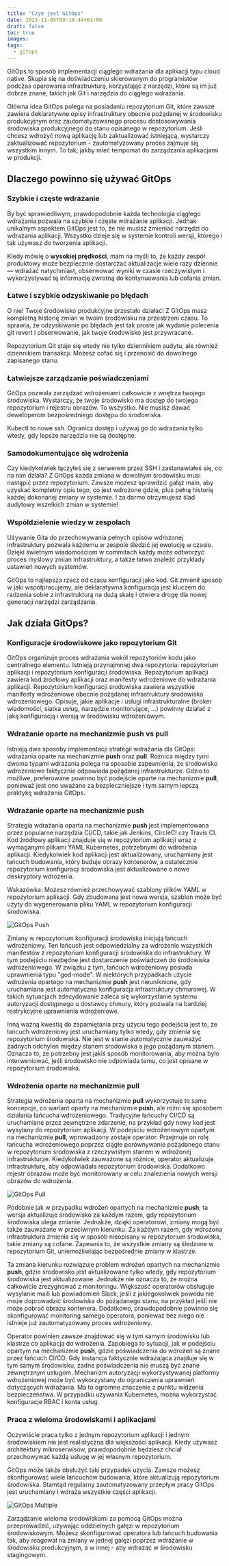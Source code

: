 ```yaml
---
title: "Czym jest GitOps"
date: 2023-11-05T09:10:44+01:00
draft: false
toc: true
images:
tags: 
  - gitops
---
```


GitOps to sposób implementacji ciągłego wdrażania dla aplikacji typu cloud native.
Skupia się na doświadczeniu skierowanym do programistów podczas operowania infrastrukturą, korzystając z narzędzi, które są im już dobrze znane, takich jak Git i narzędzia do ciągłego wdrażania.

Główna idea GitOps polega na posiadaniu repozytorium Git, które zawsze zawiera deklaratywne opisy infrastruktury obecnie pożądanej w środowisku produkcyjnym oraz zautomatyzowanego procesu dostosowywania środowiska produkcyjnego do stanu opisanego w repozytorium. 
Jeśli chcesz wdrożyć nową aplikację lub zaktualizować istniejącą, wystarczy zaktualizować repozytorium - zautomatyzowany proces zajmuje się wszystkim innym. To tak, jakby mieć tempomat do zarządzania aplikacjami w produkcji.

## Dlaczego powinno się używać GitOps

### Szybkie i częste wdrażanie

By być sprawiedliwym, prawdopodobnie każda technologia ciągłego wdrażania pozwala na szybkie i częste wdrażanie aplikacji. 
Jednak unikalnym aspektem GitOps jest to, że nie musisz zmieniać narzędzi do wdrażania aplikacji.
Wszystko dzieje się w systemie kontroli wersji, którego i tak używasz do tworzenia aplikacji.

Kiedy mówię o **wysokiej prędkości**, mam na myśli to, że każdy zespół produktowy może bezpiecznie dostarczać aktualizacje wiele razy dziennie — wdrażać natychmiast, obserwować wyniki w czasie rzeczywistym i wykorzystywać tę informację zwrotną do kontynuowania lub cofania zmian.

### Łatwe i szybkie odzyskiwanie po błędach

O nie! Twoje środowisko produkcyjne przestało działać! Z GitOps masz kompletną historię zmian w twoim środowisku na przestrzeni czasu. 
To sprawia, że odzyskiwanie po błędach jest tak proste jak wydanie polecenia git revert i obserwowanie, jak twoje środowisko jest przywracane.

Repozytorium Git staje się wtedy nie tylko dziennikiem audytu, ale również dziennikiem transakcji. Możesz cofać się i przenosić do dowolnego zapisanego stanu.

### Łatwiejsze zarządzanie poświadczeniami

GitOps pozwala zarządzać wdrożeniami całkowicie z wnętrza twojego środowiska. Wystarczy, że twoje środowisko ma dostęp do twojego repozytorium i rejestru obrazów. To wszystko. Nie musisz dawać deweloperom bezpośredniego dostępu do środowiska.

Kubectl to nowe ssh. Ogranicz dostęp i używaj go do wdrażania tylko wtedy, gdy lepsze narzędzia nie są dostępne.

### Samodokumentujące się wdrożenia

Czy kiedykolwiek łączyłeś się z serwerem przez SSH i zastanawiałeś się, co na nim działa? Z GitOps każda zmiana w dowolnym środowisku musi nastąpić przez repozytorium. 
Zawsze możesz sprawdzić gałąź main, aby uzyskać kompletny opis tego, co jest wdrożone gdzie, plus pełną historię każdej dokonanej zmiany w systemie. I za darmo otrzymujesz ślad audytowy wszelkich zmian w systemie!

### Współdzielenie wiedzy w zespołach

Używanie Gita do przechowywania pełnych opisów wdrożonej infrastruktury pozwala każdemu w zespole śledzić jej ewolucję w czasie.
Dzięki świetnym wiadomościom w commitach każdy może odtworzyć proces myślowy zmian infrastruktury, a także łatwo znaleźć przykłady ustawień nowych systemów.

GitOps to najlepsza rzecz od czasu konfiguracji jako kod. Git zmienił sposób w jaki współpracujemy, ale deklaratywna konfiguracja jest kluczem do radzenia sobie z infrastrukturą na dużą skalę i otwiera drogę dla nowej generacji narzędzi zarządzania.

## Jak działa GitOps?

### Konfiguracje środowiskowe jako repozytorium Git

GitOps organizuje proces wdrażania wokół repozytoriów kodu jako centralnego elementu. Istnieją przynajmniej dwa repozytoria: repozytorium aplikacji i repozytorium konfiguracji środowiska.
Repozytorium aplikacji zawiera kod źródłowy aplikacji oraz manifesty wdrożeniowe do wdrażania aplikacji.
Repozytorium konfiguracji środowiska zawiera wszystkie manifesty wdrożeniowe obecnie pożądanej infrastruktury środowiska wdrożeniowego.
Opisuje, jakie aplikacje i usługi infrastrukturalne (broker wiadomości, siatka usług, narzędzie monitorujące, ...) powinny działać z jaką konfiguracją i wersją w środowisku wdrożeniowym.

### Wdrażanie oparte na mechanizmie push vs pull

Istnieją dwa sposoby implementacji strategii wdrażania dla GitOps: wdrażania oparte na mechanizmie **push** oraz **pull**. 
Różnica między tymi dwoma typami wdrażania polega na sposobie zapewnienia, że środowisko wdrożeniowe faktycznie odpowiada pożądanej infrastrukturze. 
Gdzie to możliwe, preferowane powinno być podejście oparte na mechanizmie **pull**, ponieważ jest ono uważane za bezpieczniejsze i tym samym lepszą praktykę wdrażania GitOps.

### Wdrażanie oparte na mechanizmie push

Strategia wdrażania oparta na mechanizmie **push** jest implementowana przez popularne narzędzia CI/CD, takie jak Jenkins, CircleCI czy Travis CI.
Kod źródłowy aplikacji znajduje się w repozytorium aplikacji wraz z wymaganymi plikami YAML Kubernetes, potrzebnymi do wdrożenia aplikacji.
Kiedykolwiek kod aplikacji jest aktualizowany, uruchamiany jest łańcuch budowania, który buduje obrazy kontenerów, a ostatecznie repozytorium konfiguracji środowiska jest aktualizowane o nowe deskryptory wdrożenia.

Wskazówka: Możesz również przechowywać szablony plików YAML w repozytorium aplikacji. Gdy zbudowana jest nowa wersja, szablon może być użyty do wygenerowania pliku YAML w repozytorium konfiguracji środowiska.

![GitOps Push](/gitops-p1/gitops-push.png "https://gitops.tech/")

Zmiany w repozytorium konfiguracji środowiska inicjują łańcuch wdrożeniowy. Ten łańcuch jest odpowiedzialny za wdrożenie wszystkich manifestów z repozytorium konfiguracji środowiska do infrastruktury.
W tym podejściu niezbędne jest dostarczenie poświadczeń do środowiska wdrożeniowego. W związku z tym, łańcuch wdrożeniowy posiada uprawnienia typu "god-mode". 
W niektórych przypadkach użycie wdrożenia opartego na mechanizmie **push** jest nieuniknione, gdy uruchamiana jest automatyczna konfiguracja infrastruktury chmurowej. 
W takich sytuacjach zdecydowanie zaleca się wykorzystanie systemu autoryzacji dostępnego u dostawcy chmury, który pozwala na bardziej restrykcyjne uprawnienia wdrożeniowe.

Inną ważną kwestią do zapamiętania przy użyciu tego podejścia jest to, że łańcuch wdrożeniowy jest uruchamiany tylko wtedy, gdy zmienia się repozytorium środowiska. 
Nie jest w stanie automatycznie zauważyć żadnych odchyleń między stanem środowiska a jego pożądanym stanem. 
Oznacza to, że potrzebny jest jakiś sposób monitorowania, aby można było interweniować, jeśli środowisko nie odpowiada temu, co jest opisane w repozytorium środowiska.

### Wdrożenia oparte na mechanizmie pull

Strategia wdrożenia oparta na mechanizmie **pull** wykorzystuje te same koncepcje, co wariant oparty na mechanizmie **push**, ale różni się sposobem działania łańcucha wdrożeniowego. 
Tradycyjne łańcuchy CI/CD są uruchamiane przez zewnętrzne zdarzenie, na przykład gdy nowy kod jest wysyłany do repozytorium aplikacji. 
W podejściu wdrożeniowym opartym na mechanizmie **pull**, wprowadzony zostaje operator. 
Przejmuje on rolę łańcucha wdrożeniowego poprzez ciągłe porównywanie pożądanego stanu w repozytorium środowiska z rzeczywistym stanem w wdrożonej infrastrukturze. 
Kiedykolwiek zauważone są różnice, operator aktualizuje infrastrukturę, aby odpowiadała repozytorium środowiska. Dodatkowo rejestr obrazów może być monitorowany w celu znalezienia nowych wersji obrazów do wdrożenia.


![GitOps Pull](/gitops-p1/gitops-pull.png "https://www.gitops.tech/")

Podobnie jak w przypadku wdrożeń opartych na mechanizmie **push**, ta wersja aktualizuje środowisko za każdym razem, gdy repozytorium środowiska ulega zmianie.
Jednakże, dzięki operatorowi, zmiany mogą być także zauważane w przeciwnym kierunku. Za każdym razem, gdy wdrożona infrastruktura zmienia się w sposób nieopisany w repozytorium środowiska, takie zmiany są cofane. 
Zapewnia to, że wszystkie zmiany są śledzone w repozytorium Git, uniemożliwiając bezpośrednie zmiany w klastrze.

Ta zmiana kierunku rozwiązuje problem wdrożeń opartych na mechanizmie **push**, gdzie środowisko jest aktualizowane tylko wtedy, gdy repozytorium środowiska jest aktualizowane.
Jednakże nie oznacza to, że można całkowicie zrezygnować z monitoringu. Większość operatorów obsługuje wysyłanie maili lub powiadomień Slack, 
jeśli z jakiegokolwiek powodu nie może doprowadzić środowiska do pożądanego stanu, na przykład jeśli nie może pobrać obrazu kontenera. 
Dodatkowo, prawdopodobnie powinno się skonfigurować monitoring samego operatora, ponieważ bez niego nie istnieje już zautomatyzowany proces wdrożeniowy.

Operator powinien zawsze znajdować się w tym samym środowisku lub klastrze co aplikacja do wdrożenia. 
Zapobiega to sytuacji, jak w podejściu opartym na mechanizmie **push**, gdzie poświadczenia do wdrożeń są znane przez łańcuch CI/CD. 
Gdy instancja faktycznie wdrażająca znajduje się w tym samym środowisku, żadne poświadczenia nie muszą być znane zewnętrznym usługom. 
Mechanizm autoryzacji wykorzystywanej platformy wdrożeniowej może być wykorzystany do ograniczenia uprawnień dotyczących wdrażania. 
Ma to ogromne znaczenie z punktu widzenia bezpieczeństwa. W przypadku używania Kubernetes, można wykorzystać konfiguracje RBAC i konta usług.

### Praca z wieloma środowiskami i aplikacjami

Oczywiście praca tylko z jednym repozytorium aplikacji i jednym środowiskiem nie jest realistyczna dla większości aplikacji. 
Kiedy używasz architektury mikroserwisów, prawdopodobnie będziesz chciał przechowywać każdą usługę w jej własnym repozytorium.

GitOps może także obsłużyć taki przypadek użycia. Zawsze możesz skonfigurować wiele łańcuchów budowania, które aktualizują repozytorium środowiska. 
Stamtąd regularny zautomatyzowany przepływ pracy GitOps jest uruchamiany i wdraża wszystkie części aplikacji.


![GitOps Multiple](/gitops-p1/gitops-multiple.png "https://gitops.tech/")

Zarządzanie wieloma środowiskami za pomocą GitOps można przeprowadzić, używając oddzielnych gałęzi w repozytorium środowiskowym. 
Możesz skonfigurować operatora lub łańcuch budowania tak, aby reagował na zmiany w jednej gałęzi poprzez wdrażanie w środowisku produkcyjnym, a w innej - aby wdrażać w środowisku stagingowym.
